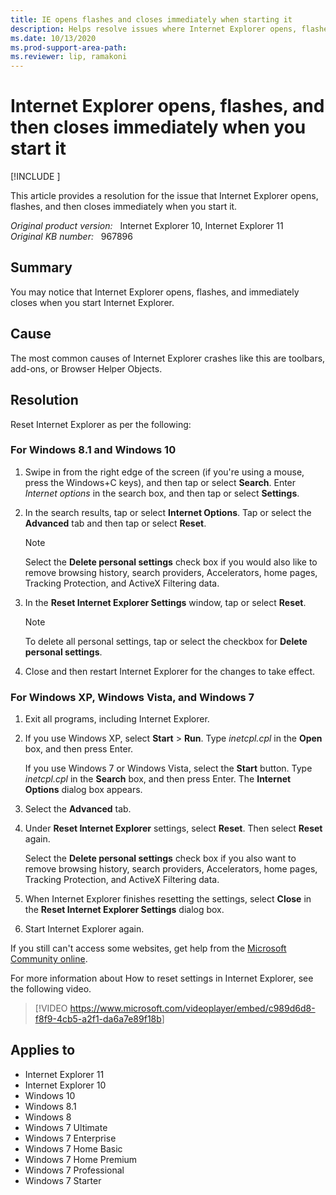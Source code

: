 ```yaml
---
title: IE opens flashes and closes immediately when starting it
description: Helps resolve issues where Internet Explorer opens, flashes, and then closes immediately.
ms.date: 10/13/2020
ms.prod-support-area-path: 
ms.reviewer: lip, ramakoni
---
```

# Internet Explorer opens, flashes, and then closes immediately when you start it

[!INCLUDE [](../includes/browsers-important.md)]

This article provides a resolution for the issue that Internet Explorer opens, flashes, and then closes immediately when you start it.

_Original product version:_ &nbsp; Internet Explorer 10, Internet Explorer 11  
_Original KB number:_ &nbsp; 967896

## Summary

You may notice that Internet Explorer opens, flashes, and immediately closes when you start Internet Explorer.

## Cause

The most common causes of Internet Explorer crashes like this are toolbars, add-ons, or Browser Helper Objects.

## Resolution

Reset Internet Explorer as per the following:

### For Windows 8.1 and Windows 10

1. Swipe in from the right edge of the screen (if you're using a mouse, press the Windows+C keys), and then tap or select **Search**. Enter *Internet options* in the search box, and then tap or select **Settings**.
2. In the search results, tap or select **Internet Options**. Tap or select the **Advanced** tab and then tap or select **Reset**.

   > [!NOTE]
   > Select the **Delete personal settings** check box if you would also like to remove browsing history, search providers, Accelerators, home pages, Tracking Protection, and ActiveX Filtering data.

3. In the **Reset Internet Explorer Settings** window, tap or select **Reset**.

    > [!NOTE]
    > To delete all personal settings, tap or select the checkbox for **Delete personal settings**.

4. Close and then restart Internet Explorer for the changes to take effect.

### For Windows XP, Windows Vista, and Windows 7

1. Exit all programs, including Internet Explorer.
2. If you use Windows XP, select **Start** > **Run**. Type *inetcpl.cpl* in the **Open** box, and then press Enter.

   If you use Windows 7 or Windows Vista, select the **Start** button. Type *inetcpl.cpl* in the **Search** box, and then press Enter. The **Internet Options** dialog box appears.

3. Select the **Advanced** tab.
4. Under **Reset Internet Explorer** settings, select **Reset**. Then select **Reset** again.

   Select the **Delete personal settings** check box if you also want to remove browsing history, search providers, Accelerators, home pages, Tracking Protection, and ActiveX Filtering data.

5. When Internet Explorer finishes resetting the settings, select **Close** in the **Reset Internet Explorer Settings** dialog box.
6. Start Internet Explorer again.

If you still can't access some websites, get help from the [Microsoft Community online](https://answers.microsoft.com).

For more information about How to reset settings in Internet Explorer, see the following video.

> [!VIDEO <https://www.microsoft.com/videoplayer/embed/c989d6d8-f8f9-4cb5-a2f1-da6a7e89f18b>]

## Applies to

- Internet Explorer 11
- Internet Explorer 10
- Windows 10
- Windows 8.1
- Windows 8
- Windows 7 Ultimate
- Windows 7 Enterprise
- Windows 7 Home Basic
- Windows 7 Home Premium
- Windows 7 Professional
- Windows 7 Starter
